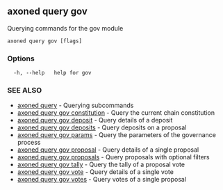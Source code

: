 ## axoned query gov

Querying commands for the gov module

```
axoned query gov [flags]
```

### Options

```
  -h, --help   help for gov
```

### SEE ALSO

* [axoned query](axoned_query.md)	 - Querying subcommands
* [axoned query gov constitution](axoned_query_gov_constitution.md)	 - Query the current chain constitution
* [axoned query gov deposit](axoned_query_gov_deposit.md)	 - Query details of a deposit
* [axoned query gov deposits](axoned_query_gov_deposits.md)	 - Query deposits on a proposal
* [axoned query gov params](axoned_query_gov_params.md)	 - Query the parameters of the governance process
* [axoned query gov proposal](axoned_query_gov_proposal.md)	 - Query details of a single proposal
* [axoned query gov proposals](axoned_query_gov_proposals.md)	 - Query proposals with optional filters
* [axoned query gov tally](axoned_query_gov_tally.md)	 - Query the tally of a proposal vote
* [axoned query gov vote](axoned_query_gov_vote.md)	 - Query details of a single vote
* [axoned query gov votes](axoned_query_gov_votes.md)	 - Query votes of a single proposal
